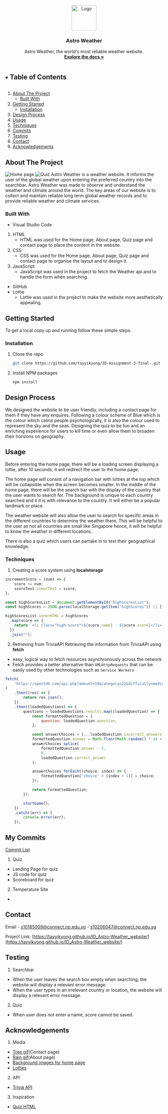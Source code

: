 <!-- PROJECT LOGO -->
<br/>
<p align="center">
  <a href="https://github.com/tayyikyong/ID-Assignment-3-final-">
    <img src="company_icon.PNG" alt="Logo" width="80" height="80">
  </a>

  <h3 align="center">Astro Weather</h3>

  <p align="center">
    Astro Weather, the world's most reliable weather website.
    <br />
    <a href="https://github.com/tayyikyong/ID-Assignment-3-final-"><strong>Explore the docs »</strong></a>
  </p>
</p>



<!-- TABLE OF CONTENTS -->
<details open="open">
  <summary><h2 style="display: inline-block">Table of Contents</h2></summary>
  <ol>
    <li>
      <a href="#about-the-project">About The Project</a>
      <ul>
        <li><a href="#built-with">Built With</a></li>
      </ul>
    </li>
    <li>
      <a href="#getting-started">Getting Started</a>
      <ul>
        <li><a href="#installation">Installation</a></li>
      </ul>
    </li>
    <li><a href="#design process">Design Process</a></li>
    <li><a href="#usage">Usage</a></li>
    <li><a href="#techniques">Techniques</a></li>
    <li><a href="#My Commits">Commits</a></li>
    <li><a href="#Testing">Testing</a></li>
    <li><a href="#contact">Contact</a></li>
    <li><a href="#acknowledgements">Acknowledgements</a></li>
  </ol>
</details>



<!-- ABOUT THE PROJECT -->
## About The Project
<img src= "Astro Weather home page.PNG" alt="Home page" width = "auto" height="auto">
<img src= "quiz_ss.PNG" alt="Quiz" width = "auto" height="auto">
Astro Weather is a weather website. It informs the user of the global weather upon entering the preferred country into the searchbar. 
Astro Weather was made to observe and understand the weather and climate around the world. 
The key areas of our website is to collect and maintain reliable long term global weather records and to provide reliable weather and climate services.


### Built With

* Visual Studio Code
1. HTML
   - HTML was used for the Home page, About page, Quiz page and contact page to place the content in the website.
1. CSS 
   - CSS was used for the Home page, About page, Quiz page and contact page to organise the layout and to design it.
2. JavaScript
   - JavaScript was used in the project to fetch the Weather api and to handle the form when searching.
* GitHub
* Lottie
  - Lottie was used in the project to make the website more aesthetically appealing.



<!-- GETTING STARTED -->
## Getting Started

To get a local copy up and running follow these simple steps.

### Installation

1. Clone the repo
   ```sh
   git clone https://github.com/tayyikyong/ID-Assignment-3-final-.git
   ```
2. Install NPM packages
   ```sh
   npm install
   ```

## Design Process
We designed the website to be user friendly, including a contact page for them if they have any enquires. Following a colour scheme of Blue which is the colour which calms people psychologically, it is also the colour used to represent the sky and the seas. Designing the quiz to be fun and an enriching experience for users to kill time or even allow them to broaden their horizons on geography.

<!-- USAGE EXAMPLES -->
## Usage

Before entering the home page, there will be a loading screen displaying a lottie, after 10 seconds, it will redirect the user to the home page.

The home page will consist of a navigation bar with lotties at the top which will be collapsible when the screen becomes smaller. In the middle of the home page, there will be the search bar 
with the display of the country that the user wants to search for. The background is unique to each country searched and it it is with relevance to the country. It will either be a popular landmark or place.

The weather website will also allow the user to search for specific areas in the different countries to determine the weather there. This will be helpful to the user as not all countries are small like Singapore hence, it will be helpful to know the weather in different locations.

There is also a quiz which users can partake in to test their geographical knowledge.


### Techniques
1. Creating a score system using __localstorage__
```javascript
incrementScore = (num) => {
    score += num;
    scoreText.innerText = score;
};
```
```javascript
const highScoresList = document.getElementById("highScoresList");
const highScores = JSON.parse(localStorage.getItem("highScores")) || [];

highScoresList.innerHTML = highScores
  .map(score => {
    return `<li class="high-score">${score.name} - ${score.score}</li>`;
  })
  .join("");
```

2. Retrieving from TriviaAPI
Retrieving the information from TriviaAPI using __fetch__
  * easy, logical way to fetch resources asynchronously across the network
  * Fetch provides a better alternative than `XMLHttpRequests` that can be easily used by other technologies such as `Service Workers`
  

```javascript
fetch(
    'https://opentdb.com/api.php?amount=10&category=22&difficulty=medium&type=multiple'
)
    .then((res) => {
        return res.json();
    })
    .then((loadedQuestions) => {
        questions = loadedQuestions.results.map((loadedQuestion) => {
            const formattedQuestion = {
                question: loadedQuestion.question,
            };

            const answerChoices = [...loadedQuestion.incorrect_answers];
            formattedQuestion.answer = Math.floor(Math.random() * 4) + 1;
            answerChoices.splice(
                formattedQuestion.answer - 1,
                0,
                loadedQuestion.correct_answer
            );

            answerChoices.forEach((choice, index) => {
                formattedQuestion['choice' + (index + 1)] = choice;
            });

            return formattedQuestion;
        });

        startGame();
    })
    .catch((err) => {
        console.error(err);
    });
```
## My Commits
[Commit List](https://github.com/tayyikyong/ID_Astro-Weather_website/commits/main)
1. Quiz
* Landing Page for quiz
* JS code for quiz
* Scoreboard for quiz
2. Temperature Site
* 

## Contact

Email - s10185009@connect.np.edu.sg
      - s10206047@connect.np.edu.sg

Project Link: [https://tayyikyong.github.io/ID_Astro-Weather_website/](https://tayyikyong.github.io/ID_Astro-Weather_website/)

## Testing
1. Searchbar
* When the user leaves the search box empty when searching, the website will display a relevant error message.
* When the user types in an irrelevant country or location, the website will display a relevant error message.
2. Quiz
* When user does not enter a name, score cannot be saved.

<!-- ACKNOWLEDGEMENTS -->
## Acknowledgements

1. Media
* [Tree gif](https://www.google.com/url?sa=i&url=https%3A%2F%2Fdribbble.com%2Fshots%2F1232960-Tree-Of-Seasons-GIF&psig=AOvVaw0fZnMqYmBdpU61Y6aZpm4u&ust=1613730142881000&source=images&cd=vfe&ved=0CAIQjRxqFwoTCNCdlbGb8-4CFQAAAAAdAAAAABAD)(Contact page)
* [Rain gif](https://giphy.com/gifs/rainy-raindrops-rainfall-vLi3T5m3RH45y)(About page)
* [Background images for home page](https://source.unsplash.com/1600x900/?landscape)
* [Lotties](https://lottiefiles.com/)

2. API
* [Trivia API](https://opentdb.com/api_config.php)

3. Inspiration
* [Quiz HTML](https://www.youtube.com/watch?v=rFWbAj40JrQ)

